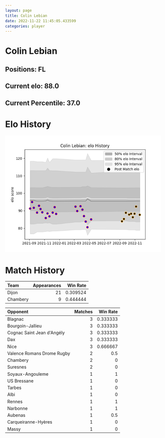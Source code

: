 ```yaml
---  
layout: page  
title: Colin Lebian  
date: 2022-11-22 11:45:05.433599  
categories: player  
---
```

# Colin Lebian

## Positions: FL

## Current elo: 88.0

## Current Percentile: 37.0

# Elo History


![elo history](history_ColinLebian.png)
# Match History


| Team     |   Appearances |   Win Rate |
|:---------|--------------:|-----------:|
| Dijon    |            21 |   0.309524 |
| Chambery |             9 |   0.444444 |

| Opponent                   |   Matches |   Win Rate |
|:---------------------------|----------:|-----------:|
| Blagnac                    |         3 |   0.333333 |
| Bourgoin-Jallieu           |         3 |   0.333333 |
| Cognac Saint Jean d'Angély |         3 |   0.333333 |
| Dax                        |         3 |   0.333333 |
| Nice                       |         3 |   0.666667 |
| Valence Romans Drome Rugby |         2 |   0.5      |
| Chambery                   |         2 |   0        |
| Suresnes                   |         2 |   0        |
| Soyaux-Angouleme           |         1 |   1        |
| US Bressane                |         1 |   0        |
| Tarbes                     |         1 |   0        |
| Albi                       |         1 |   0        |
| Rennes                     |         1 |   1        |
| Narbonne                   |         1 |   1        |
| Aubenas                    |         1 |   0.5      |
| Carqueiranne-Hyères        |         1 |   0        |
| Massy                      |         1 |   0        |